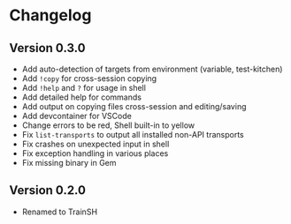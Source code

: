 # Changelog

## Version 0.3.0

- Add auto-detection of targets from environment (variable, test-kitchen)
- Add `!copy` for cross-session copying
- Add `!help` and `?` for usage in shell
- Add detailed help for commands
- Add output on copying files cross-session and editing/saving
- Add devcontainer for VSCode
- Change errors to be red, Shell built-in to yellow
- Fix `list-transports` to output all installed non-API transports
- Fix crashes on unexpected input in shell
- Fix exception handling in various places
- Fix missing binary in Gem

## Version 0.2.0

- Renamed to TrainSH
